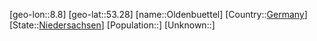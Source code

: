 ﻿---
location: [53.28,8.8]
type: City
tags:
- geo/City


SpocWebEntityId: 33090
isDeleted: false
confidential: public

---
[geo-lon::8.8]
[geo-lat::53.28]
[name::Oldenbuettel]
[Country::[Germany](geo/Continent/Europe/Germany.md)]
[State::[Niedersachsen](geo/Continent/Europe/Germany/Niedersachsen.md)]
[Population::]
[Unknown::]

